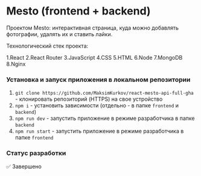 # Mesto (frontend + backend)

Проектом Mesto: интерактивная страница, куда можно добавлять фотографии, удалять их и ставить лайки.

Технологический стек проекта:

1.React
2.React Router
3.JavaScript
4.CSS
5.HTML
6.Node
7.MongoDB
8.Nginx

### Установка и запуск приложения в локальном репозитории
1. `git clone https://github.com/MaksimKurkov/react-mesto-api-full-gha` - клонировать репозиторий (HTTPS) на свое устройство
2. `npm i` - установить зависимости (отдельно - в папке `frontend` и `backend`)
3. `npm run dev` - запустить приложение в режиме разработчика в папке `backend`
4. `npm run start` - запустить приложение в режиме разработчика в папке `frontend`

### Статус разработки
✅ Завершено
